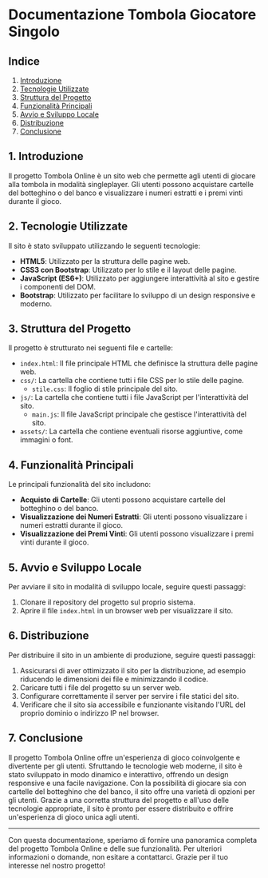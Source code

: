 # Documentazione Tombola Giocatore Singolo

## Indice

1. [Introduzione](#1-introduzione)
2. [Tecnologie Utilizzate](#2-tecnologie-utilizzate)
3. [Struttura del Progetto](#3-struttura-del-progetto)
4. [Funzionalità Principali](#4-funzionalità-principali)
5. [Avvio e Sviluppo Locale](#5-avvio-e-sviluppo-locale)
6. [Distribuzione](#6-distribuzione)
7. [Conclusione](#7-conclusione)

## 1. Introduzione

Il progetto Tombola Online è un sito web che permette agli utenti di giocare alla tombola in modalità singleplayer. Gli utenti possono acquistare cartelle del botteghino o del banco e visualizzare i numeri estratti e i premi vinti durante il gioco.

## 2. Tecnologie Utilizzate

Il sito è stato sviluppato utilizzando le seguenti tecnologie:

- **HTML5**: Utilizzato per la struttura delle pagine web.
- **CSS3 con Bootstrap**: Utilizzato per lo stile e il layout delle pagine.
- **JavaScript (ES6+)**: Utilizzato per aggiungere interattività al sito e gestire i componenti del DOM.
- **Bootstrap**: Utilizzato per facilitare lo sviluppo di un design responsive e moderno.

## 3. Struttura del Progetto

Il progetto è strutturato nei seguenti file e cartelle:

- `index.html`: Il file principale HTML che definisce la struttura delle pagine web.
- `css/`: La cartella che contiene tutti i file CSS per lo stile delle pagine.
  - `stile.css`: Il foglio di stile principale del sito.
- `js/`: La cartella che contiene tutti i file JavaScript per l'interattività del sito.
  - `main.js`: Il file JavaScript principale che gestisce l'interattività del sito.
- `assets/`: La cartella che contiene eventuali risorse aggiuntive, come immagini o font.

## 4. Funzionalità Principali

Le principali funzionalità del sito includono:

- **Acquisto di Cartelle**: Gli utenti possono acquistare cartelle del botteghino o del banco.
- **Visualizzazione dei Numeri Estratti**: Gli utenti possono visualizzare i numeri estratti durante il gioco.
- **Visualizzazione dei Premi Vinti**: Gli utenti possono visualizzare i premi vinti durante il gioco.

## 5. Avvio e Sviluppo Locale

Per avviare il sito in modalità di sviluppo locale, seguire questi passaggi:

1. Clonare il repository del progetto sul proprio sistema.
2. Aprire il file `index.html` in un browser web per visualizzare il sito.

## 6. Distribuzione

Per distribuire il sito in un ambiente di produzione, seguire questi passaggi:

1. Assicurarsi di aver ottimizzato il sito per la distribuzione, ad esempio riducendo le dimensioni dei file e minimizzando il codice.
2. Caricare tutti i file del progetto su un server web.
3. Configurare correttamente il server per servire i file statici del sito.
4. Verificare che il sito sia accessibile e funzionante visitando l'URL del proprio dominio o indirizzo IP nel browser.

## 7. Conclusione

Il progetto Tombola Online offre un'esperienza di gioco coinvolgente e divertente per gli utenti. Sfruttando le tecnologie web moderne, il sito è stato sviluppato in modo dinamico e interattivo, offrendo un design responsive e una facile navigazione. Con la possibilità di giocare sia con cartelle del botteghino che del banco, il sito offre una varietà di opzioni per gli utenti. Grazie a una corretta struttura del progetto e all'uso delle tecnologie appropriate, il sito è pronto per essere distribuito e offrire un'esperienza di gioco unica agli utenti.

---

Con questa documentazione, speriamo di fornire una panoramica completa del progetto Tombola Online e delle sue funzionalità. Per ulteriori informazioni o domande, non esitare a contattarci. Grazie per il tuo interesse nel nostro progetto!
